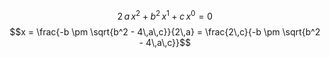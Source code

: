 
$$2\,a\,x^2+b^2\,x^1+c\,x^0 = 0$$
$$x = \frac{-b \pm \sqrt{b^2 - 4\,a\,c}}{2\,a} = \frac{2\,c}{-b \pm \sqrt{b^2 - 4\,a\,c}}$$